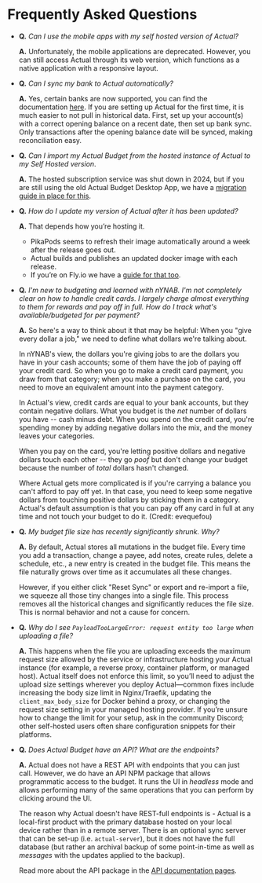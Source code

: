 # Frequently Asked Questions

- **Q.** _Can I use the mobile apps with my self hosted version of Actual?_

  **A.** Unfortunately, the mobile applications are deprecated. However, you can still access Actual through its web version, which functions as a native application with a responsive layout.

- **Q.** _Can I sync my bank to Actual automatically?_

  **A.** Yes, certain banks are now supported, you can find the documentation [here](./advanced/bank-sync.md). If you are setting up Actual for the first time,
  it is much easier to not pull in historical data. First, set up your account(s) with a correct opening balance on a recent date, then set up bank sync. Only
  transactions after the opening balance date will be synced, making reconciliation easy.


- **Q.** _Can I import my Actual Budget from the hosted instance of Actual to my Self Hosted version_.

  **A.** The hosted subscription service was shut down in 2024, but if you are still using the old Actual Budget Desktop App, we have a [migration guide in place for this](/docs/migration/#migration-from-the-old-actual-budget-desktop-app).

- **Q.** _How do I update my version of Actual after it has been updated?_

  **A.** That depends how you’re hosting it.

  - PikaPods seems to refresh their image automatically around a week after the release goes out.
  - Actual builds and publishes an updated docker image with each release.
  - If you’re on Fly.io we have a [guide for that too](./install/fly.md#updating-actual).

- **Q.** _I'm new to budgeting and learned with nYNAB. I'm not completely clear on how to handle credit
  cards. I largely charge almost everything to them for rewards and pay off in full. How do I track
  what's available/budgeted for per payment?_

  **A.** So here's a way to think about it that may be helpful: When you "give every dollar a job," we
  need to define what dollars we're talking about.

  In nYNAB's view, the dollars you're giving jobs to are the dollars you have in your cash accounts;
  some of them have the job of paying off your credit card. So when you go to make a credit card
  payment, you draw from that category; when you make a purchase on the card, you need to move an
  equivalent amount into the payment category.

  In Actual's view, credit cards are equal to your bank accounts, but they contain negative dollars.
  What you budget is the _net_ number of dollars you have -- cash minus debt. When you spend on the
  credit card, you're spending money by adding negative dollars into the mix, and the money leaves
  your categories.

  When you pay on the card, you're letting positive dollars and negative dollars touch each other --
  they go _poof_ but don't change your budget because the number of _total_ dollars hasn't changed.

  Where Actual gets more complicated is if you're carrying a balance you can't afford to pay off yet.
  In that case, you need to keep some negative dollars from touching positive dollars by sticking them
  in a category. Actual's default assumption is that you can pay off any card in full at any time and
  not touch your budget to do it. (Credit: evequefou)

- **Q.** _My budget file size has recently significantly shrunk. Why?_

  **A.** By default, Actual stores all mutations in the budget file. Every time you add a transaction, change a payee, add notes, create rules, delete a schedule, etc., a new entry is created in the budget file. This means the file naturally grows over time as it accumulates all these changes.

  However, if you either click "Reset Sync" or export and re-import a file, we squeeze all those tiny changes into a single file. This process removes all the historical changes and significantly reduces the file size. This is normal behavior and not a cause for concern.

- **Q.** _Why do I see `PayloadTooLargeError: request entity too large` when uploading a file?_

  **A.** This happens when the file you are uploading exceeds the maximum request size allowed by the service or infrastructure hosting your Actual instance (for example, a reverse proxy, container platform, or managed host). Actual itself does not enforce this limit, so you’ll need to adjust the upload size settings wherever you deploy Actual—common fixes include increasing the body size limit in Nginx/Traefik, updating the `client_max_body_size` for Docker behind a proxy, or changing the request size setting in your managed hosting provider. If you’re unsure how to change the limit for your setup, ask in the community Discord; other self-hosted users often share configuration snippets for their platforms.

- **Q.** _Does Actual Budget have an API? What are the endpoints?_

  **A.** Actual does not have a REST API with endpoints that you can just call. However, we do have an API NPM package that allows programmatic access to the budget. It runs the UI in _headless_ mode and allows performing many of the same operations that you can perform by clicking around the UI.

  The reason why Actual doesn't have REST-full endpoints is - Actual is a local-first product with the primary database hosted on your local device rather than in a remote server. There is an optional sync server that can be set-up (i.e. `actual-server`), but it does not have the full database (but rather an archival backup of some point-in-time as well as _messages_ with the updates applied to the backup).

  Read more about the API package in the [API documentation pages](./api/index.md).
